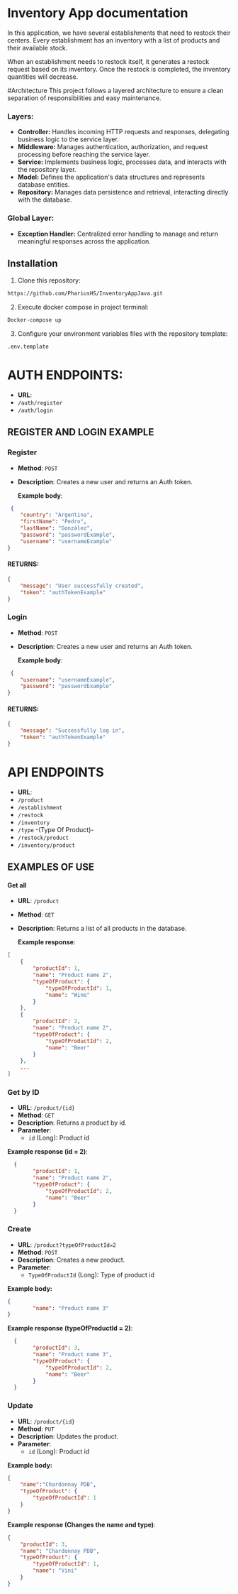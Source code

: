 # Inventory App documentation

In this application, we have several establishments that need to restock their centers.
Every establishment has an inventory with a list of products and their available stock.

When an establishment needs to restock itself, it generates a restock request based on its inventory.
Once the restock is completed, the inventory quantities will decrease.

#Architecture
This project follows a layered architecture to ensure a clean separation of responsibilities and easy maintenance.

### Layers:

- **Controller:** Handles incoming HTTP requests and responses, delegating business logic to the service layer.
- **Middleware:** Manages authentication, authorization, and request processing before reaching the service layer.
- **Service:** Implements business logic, processes data, and interacts with the repository layer.
- **Model:** Defines the application's data structures and represents database entities.
- **Repository:** Manages data persistence and retrieval, interacting directly with the database.
  
### Global Layer:
- **Exception Handler:** Centralized error handling to manage and return meaningful responses across the application.


## Installation

1. Clone this repository:

```bash
https://github.com/PhariusHS/InventoryAppJava.git
```
2. Execute docker compose in project terminal:
```bash
Docker-compose up
```
3. Configure your environment variables files with the repository template:
```bash
.env.template
```

# AUTH ENDPOINTS: 
- **URL**:
- `/auth/register`
- `/auth/login`

## REGISTER AND LOGIN EXAMPLE
### Register 
- **Method**: `POST`
- **Description**: Creates a new user and returns an Auth token.
  
  **Example body**:
```json
 {
    "country": "Argentina",
    "firstName": "Pedro",
    "lastName": "González",
    "password": "passwordExample",
    "username": "usernameExample"
}
```

#### RETURNS:

```json
{
    "message": "User successfully created",
    "token": "authTokenExample"
}

```

### Login 
- **Method**: `POST`
- **Description**: Creates a new user and returns an Auth token.
  
  **Example body**:
```json
 {
    "username": "usernameExample",
    "password": "passwordExample"
}
```

#### RETURNS:

```json
{
    "message": "Successfully log in",
    "token": "authTokenExample"
}

```

  # API ENDPOINTS

- **URL**:
- `/product`
- `/establishment`
- `/restock`
- `/inventory`
- `/type` -(Type Of Product)-
- `/restock/product`
- `/inventory/product`

## EXAMPLES OF USE

#### Get all 
- **URL**: `/product`
- **Method**: `GET`
- **Description**: Returns a list of all products in the database.
  
  **Example response**:
```json
[
    {
        "productId": 1,
        "name": "Product name 2",
        "typeOfProduct": {
            "typeOfProductId": 1,
            "name": "Wine"
        }
    },
    {
        "productId": 2,
        "name": "Product name 2",
        "typeOfProduct": {
            "typeOfProductId": 2,
            "name": "Beer"
        }
    },
    ...
]
```

### Get by ID

- **URL**: `/product/{id}`
- **Method**: `GET`
- **Description**: Returns a product by id.
- **Parameter**:
  - `id` (Long): Product id
    
**Example response (id = 2)**:

```json
  {
        "productId": 1,
        "name": "Product name 2",
        "typeOfProduct": {
            "typeOfProductId": 2,
            "name": "Beer"
        }
  }
```

### Create
- **URL**: `/product?typeOfProductId=2`
- **Method**: `POST`
- **Description**: Creates a new product.
- **Parameter**:
  - `TypeOfProductId` (Long): Type of product id
    

**Example body:**
```json
{   
        "name": "Product name 3"
}
```
**Example response (typeOfProductId = 2)**:
```json
  {
        "productId": 3,
        "name": "Product name 3",
        "typeOfProduct": {
            "typeOfProductId": 2,
            "name": "Beer"
        }
  }
```

### Update
- **URL**: `/product/{id}`
- **Method**: `PUT`
- **Description**: Updates the product.
- **Parameter**:
  - `id` (Long): Product id
    

**Example body:**
```json
{
    "name":"Chardonnay PDB",
    "typeOfProduct": {
        "typeOfProductId": 1
    }
}
```
**Example response (Changes the name and type)**:
```json
{
    "productId": 3,
    "name": "Chardonnay PDB",
    "typeOfProduct": {
        "typeOfProductId": 1,
        "name": "Vini"
    }
}
```




